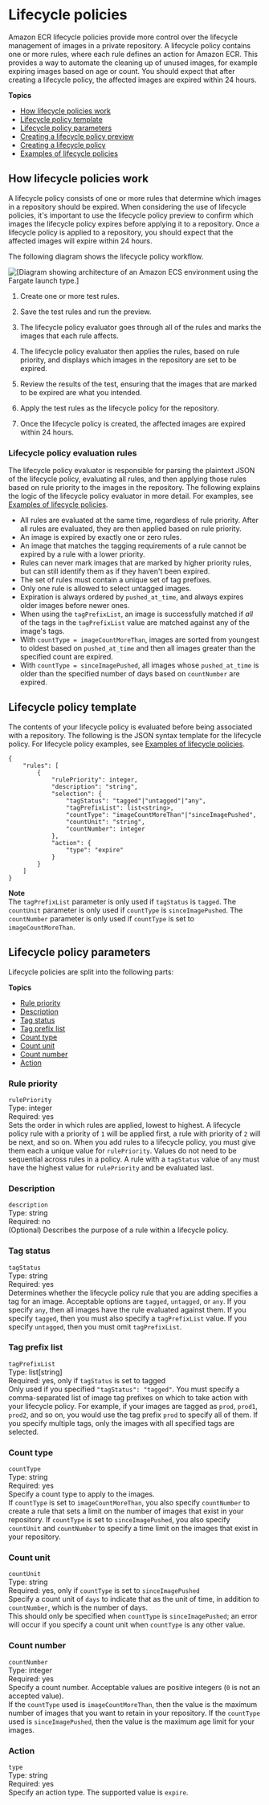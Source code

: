 # Lifecycle policies<a name="LifecyclePolicies"></a>

Amazon ECR lifecycle policies provide more control over the lifecycle management of images in a private repository\. A lifecycle policy contains one or more rules, where each rule defines an action for Amazon ECR\. This provides a way to automate the cleaning up of unused images, for example expiring images based on age or count\. You should expect that after creating a lifecycle policy, the affected images are expired within 24 hours\.

**Topics**
+ [How lifecycle policies work](#lifecycle-policy-howitworks)
+ [Lifecycle policy template](#lifecycle_policy_syntax)
+ [Lifecycle policy parameters](#lifecycle_policy_parameters)
+ [Creating a lifecycle policy preview](lpp_creation.md)
+ [Creating a lifecycle policy](lp_creation.md)
+ [Examples of lifecycle policies](lifecycle_policy_examples.md)

## How lifecycle policies work<a name="lifecycle-policy-howitworks"></a>

A lifecycle policy consists of one or more rules that determine which images in a repository should be expired\. When considering the use of lifecycle policies, it's important to use the lifecycle policy preview to confirm which images the lifecycle policy expires before applying it to a repository\. Once a lifecycle policy is applied to a repository, you should expect that the affected images will expire within 24 hours\.

The following diagram shows the lifecycle policy workflow\.

![\[Diagram showing architecture of an Amazon ECS environment using the Fargate launch type.\]](http://docs.aws.amazon.com/AmazonECR/latest/userguide/images/lifecycle-policy.png)

1. Create one or more test rules\.

1. Save the test rules and run the preview\.

1. The lifecycle policy evaluator goes through all of the rules and marks the images that each rule affects\.

1. The lifecycle policy evaluator then applies the rules, based on rule priority, and displays which images in the repository are set to be expired\.

1. Review the results of the test, ensuring that the images that are marked to be expired are what you intended\.

1. Apply the test rules as the lifecycle policy for the repository\.

1. Once the lifecycle policy is created, the affected images are expired within 24 hours\.

### Lifecycle policy evaluation rules<a name="lp_evaluation_rules"></a>

The lifecycle policy evaluator is responsible for parsing the plaintext JSON of the lifecycle policy, evaluating all rules, and then applying those rules based on rule priority to the images in the repository\. The following explains the logic of the lifecycle policy evaluator in more detail\. For examples, see [Examples of lifecycle policies](lifecycle_policy_examples.md)\.
+ All rules are evaluated at the same time, regardless of rule priority\. After all rules are evaluated, they are then applied based on rule priority\.
+ An image is expired by exactly one or zero rules\.
+ An image that matches the tagging requirements of a rule cannot be expired by a rule with a lower priority\.
+ Rules can never mark images that are marked by higher priority rules, but can still identify them as if they haven't been expired\.
+ The set of rules must contain a unique set of tag prefixes\.
+ Only one rule is allowed to select untagged images\.
+ Expiration is always ordered by `pushed_at_time`, and always expires older images before newer ones\.
+ When using the `tagPrefixList`, an image is successfully matched if *all* of the tags in the `tagPrefixList` value are matched against any of the image's tags\.
+ With `countType = imageCountMoreThan`, images are sorted from youngest to oldest based on `pushed_at_time` and then all images greater than the specified count are expired\.
+ With `countType = sinceImagePushed`, all images whose `pushed_at_time` is older than the specified number of days based on `countNumber` are expired\.

## Lifecycle policy template<a name="lifecycle_policy_syntax"></a>

The contents of your lifecycle policy is evaluated before being associated with a repository\. The following is the JSON syntax template for the lifecycle policy\. For lifecycle policy examples, see [Examples of lifecycle policies](lifecycle_policy_examples.md)\.

```
{
    "rules": [
        {
            "rulePriority": integer,
            "description": "string",
            "selection": {
                "tagStatus": "tagged"|"untagged"|"any",
                "tagPrefixList": list<string>,
                "countType": "imageCountMoreThan"|"sinceImagePushed",
                "countUnit": "string",
                "countNumber": integer
            },
            "action": {
                "type": "expire"
            }
        }
    ]
}
```

**Note**  
The `tagPrefixList` parameter is only used if `tagStatus` is `tagged`\. The `countUnit` parameter is only used if `countType` is `sinceImagePushed`\. The `countNumber` parameter is only used if `countType` is set to `imageCountMoreThan`\.

## Lifecycle policy parameters<a name="lifecycle_policy_parameters"></a>

Lifecycle policies are split into the following parts:

**Topics**
+ [Rule priority](#lp_rule_priority)
+ [Description](#lp_description)
+ [Tag status](#lp_tag_status)
+ [Tag prefix list](#lp_tag_prefix_list)
+ [Count type](#lp_count_type)
+ [Count unit](#lp_count_unit)
+ [Count number](#lp_count_number)
+ [Action](#lp_action)

### Rule priority<a name="lp_rule_priority"></a>

`rulePriority`  
Type: integer  
Required: yes  
Sets the order in which rules are applied, lowest to highest\. A lifecycle policy rule with a priority of `1` will be applied first, a rule with priority of `2` will be next, and so on\. When you add rules to a lifecycle policy, you must give them each a unique value for `rulePriority`\. Values do not need to be sequential across rules in a policy\. A rule with a `tagStatus` value of `any` must have the highest value for `rulePriority` and be evaluated last\.

### Description<a name="lp_description"></a>

`description`  
Type: string  
Required: no  
\(Optional\) Describes the purpose of a rule within a lifecycle policy\.

### Tag status<a name="lp_tag_status"></a>

`tagStatus`  
Type: string  
Required: yes  
Determines whether the lifecycle policy rule that you are adding specifies a tag for an image\. Acceptable options are `tagged`, `untagged`, or `any`\. If you specify `any`, then all images have the rule evaluated against them\. If you specify `tagged`, then you must also specify a `tagPrefixList` value\. If you specify `untagged`, then you must omit `tagPrefixList`\.

### Tag prefix list<a name="lp_tag_prefix_list"></a>

`tagPrefixList`  
Type: list\[string\]  
Required: yes, only if `tagStatus` is set to tagged  
Only used if you specified `"tagStatus": "tagged"`\. You must specify a comma\-separated list of image tag prefixes on which to take action with your lifecycle policy\. For example, if your images are tagged as `prod`, `prod1`, `prod2`, and so on, you would use the tag prefix `prod` to specify all of them\. If you specify multiple tags, only the images with all specified tags are selected\.

### Count type<a name="lp_count_type"></a>

`countType`  
Type: string  
Required: yes  
Specify a count type to apply to the images\.   
If `countType` is set to `imageCountMoreThan`, you also specify `countNumber` to create a rule that sets a limit on the number of images that exist in your repository\. If `countType` is set to `sinceImagePushed`, you also specify `countUnit` and `countNumber` to specify a time limit on the images that exist in your repository\.

### Count unit<a name="lp_count_unit"></a>

`countUnit`  
Type: string  
Required: yes, only if `countType` is set to `sinceImagePushed`  
Specify a count unit of `days` to indicate that as the unit of time, in addition to `countNumber`, which is the number of days\.   
This should only be specified when `countType` is `sinceImagePushed`; an error will occur if you specify a count unit when `countType` is any other value\.

### Count number<a name="lp_count_number"></a>

`countNumber`  
Type: integer  
Required: yes  
Specify a count number\. Acceptable values are positive integers \(`0` is not an accepted value\)\.   
If the `countType` used is `imageCountMoreThan`, then the value is the maximum number of images that you want to retain in your repository\. If the `countType` used is `sinceImagePushed`, then the value is the maximum age limit for your images\.

### Action<a name="lp_action"></a>

`type`  
Type: string  
Required: yes  
Specify an action type\. The supported value is `expire`\.